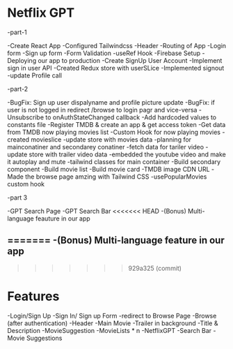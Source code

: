 # Netflix GPT

-part-1

-Create React App
-Configured Tailwindcss
-Header
-Routing of App
-Login form
-Sign up form
-Form Validation
-useRef Hook
-Firebase Setup
-Deploying our app to production
-Create SignUp User Account 
-Implement sign in user API
-Created Redux store with userSLice
-Implemented signout 
-update Profile call

-part-2 

-BugFix: Sign up user dispalyname and profile picture update
-BugFix: if user is not logged in redirect /browse to login pagr and vice-versa
-Unsubscribe to onAuthStateChanged callback
-Add hardcoded values to constants file
-Register TMDB & create an app & get access token
-Get data from TMDB now playing movies list
-Custom Hook for now playing movies
-created movieslice
-update store with movies data
-planning for mainconatiner and secondarey conatiner
-fetch data for tariler video
-update store with trailer video data
-embedded the youtube video and make it autoplay and mute
-tailwind classes for main container
-Build secondary component
-Build movie list 
-Build movie card
-TMDB image CDN URL
-Made the browse page amzing with Tailwind CSS
-usePopularMovies custom hook

-part 3

-GPT Search Page
-GPT Search Bar
<<<<<<< HEAD
-(Bonus) Multi-language feauture in our app

=======
-(Bonus) Multi-language feature in our app
-
>>>>>>> 929a325 (commit)

# Features
 
-Login/Sign Up
   -Sign In/ Sign up Form
   -redirect to Browse Page
-Browse (after authentication)
   -Header
   -Main Movie
      -Trailer in background
      -Title & Description
      -MovieSuggestion
         -MovieLists * n
-NetflixGPT
    -Search Bar
    -Movie Suggestions
    

    
